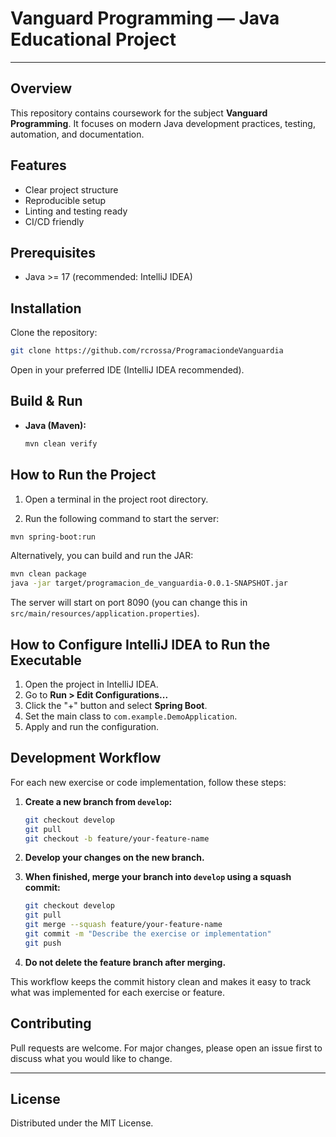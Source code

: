 # Vanguard Programming — Java Educational Project




---

## Overview
This repository contains coursework for the subject **Vanguard Programming**. It focuses on modern Java development practices, testing, automation, and documentation.

## Features
- Clear project structure
- Reproducible setup
- Linting and testing ready
- CI/CD friendly

## Prerequisites
- Java >= 17 (recommended: IntelliJ IDEA)

## Installation
Clone the repository:
```sh
git clone https://github.com/rcrossa/ProgramaciondeVanguardia
```

Open in your preferred IDE (IntelliJ IDEA recommended).

## Build & Run
- **Java (Maven):**
  ```sh
  mvn clean verify
  ```

## How to Run the Project

1. Open a terminal in the project root directory.

2. Run the following command to start the server:

```bash
mvn spring-boot:run
```

Alternatively, you can build and run the JAR:

```bash
mvn clean package
java -jar target/programacion_de_vanguardia-0.0.1-SNAPSHOT.jar
```

The server will start on port 8090 (you can change this in `src/main/resources/application.properties`).

## How to Configure IntelliJ IDEA to Run the Executable

1. Open the project in IntelliJ IDEA.
2. Go to **Run > Edit Configurations...**
3. Click the "+" button and select **Spring Boot**.
4. Set the main class to `com.example.DemoApplication`.
5. Apply and run the configuration.

## Development Workflow

For each new exercise or code implementation, follow these steps:

1. **Create a new branch from `develop`:**
   ```sh
   git checkout develop
   git pull
   git checkout -b feature/your-feature-name
   ```
2. **Develop your changes on the new branch.**

3. **When finished, merge your branch into `develop` using a squash commit:**
   ```sh
   git checkout develop
   git pull
   git merge --squash feature/your-feature-name
   git commit -m "Describe the exercise or implementation"
   git push
   ```
4. **Do not delete the feature branch after merging.**

This workflow keeps the commit history clean and makes it easy to track what was implemented for each exercise or feature.

## Contributing
Pull requests are welcome. For major changes, please open an issue first to discuss what you would like to change.

---

## License
Distributed under the MIT License.
